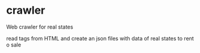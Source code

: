 # crawler
Web crawler for real states 

read tags from HTML and create an json files with data of real states to rent o sale